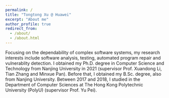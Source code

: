 ```yaml
---
permalink: /
title: "Tongtong Xu @ Huawei"
excerpt: "About me"
author_profile: true
redirect_from: 
  - /about/
  - /about.html
---
```


Focusing on the dependability of complex software systems, my research interests include software analysis, testing, automated program repair and vulnerablity detection. I obtained my Ph.D. degree in Computer Science and Technology from Nanjing University in 2021 (supervisor Prof. Xuandong Li, Tian Zhang and Minxue Pan). Before that, I obtained my B.Sc. degree, also from Nanjing University. Between 2017 and 2018, I studied in the Department of Computer Sciences at The Hong Kong Polytechnic University (PolyU) (supervisor Prof. Yu Pei).
